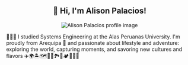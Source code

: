 <h2 align="center">👋 Hi, I'm Alison Palacios! </h2>  
  <p align="center">
  <img src="https://github.com/user-attachments/assets/cf25d724-5b11-4e35-a3ba-182cf94df548" alt="Alison Palacios profile image" />
</p>

<p>
  👩🏻‍🎓 I studied Systems Engineering at the Alas Peruanas University. I'm proudly from Arequipa 📍 and passionate about lifestyle and adventure: exploring the world, capturing moments, and savoring new cultures and flavors ✈️🌍🏝️🗺️🚂🗽🏞️🚢🏕️📸🍲🎢
</p>







